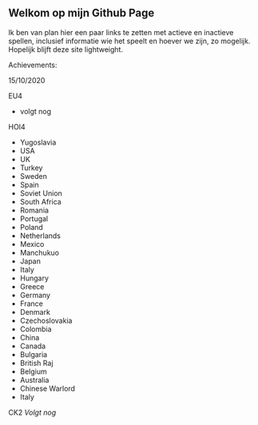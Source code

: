 ## Welkom op mijn Github Page

Ik ben van plan hier een paar links te zetten met actieve en inactieve spellen, inclusief informatie wie het speelt en hoever we zijn, zo mogelijk.
Hopelijk blijft deze site lightweight.

Achievements:

15/10/2020

EU4
  * volgt nog

HOI4
  * Yugoslavia
  * USA
  * UK
  * Turkey
  * Sweden
  * Spain
  * Soviet Union
  * South Africa
  * Romania
  * Portugal
  * Poland
  * Netherlands
  * Mexico
  * Manchukuo
  * Japan
  * Italy
  * Hungary
  * Greece
  * Germany
  * France
  * Denmark
  * Czechoslovakia
  * Colombia
  * China
  * Canada
  * Bulgaria
  * British Raj
  * Belgium
  * Australia
  * Chinese Warlord
  * Italy


CK2
 _Volgt nog_
